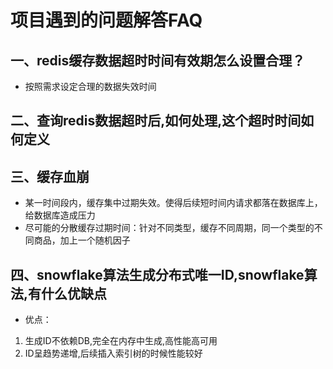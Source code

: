 # 项目遇到的问题解答FAQ
## 一、redis缓存数据超时时间有效期怎么设置合理？

- 按照需求设定合理的数据失效时间

## 二、查询redis数据超时后,如何处理,这个超时时间如何定义



## 三、缓存血崩

- 某一时间段内，缓存集中过期失效。使得后续短时间内请求都落在数据库上，给数据库造成压力
- 尽可能的分散缓存过期时间：针对不同类型，缓存不同周期，同一个类型的不同商品，加上一个随机因子



## 四、snowflake算法生成分布式唯一ID,snowflake算法,有什么优缺点

- 优点：
1. 生成ID不依赖DB,完全在内存中生成,高性能高可用
2. ID呈趋势递增,后续插入索引树的时候性能较好


​    